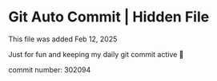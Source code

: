 # Git Auto Commit | Hidden File

This file was added Feb 12, 2025

Just for fun and keeping my daily git commit active 🤪

commit number: 302094

